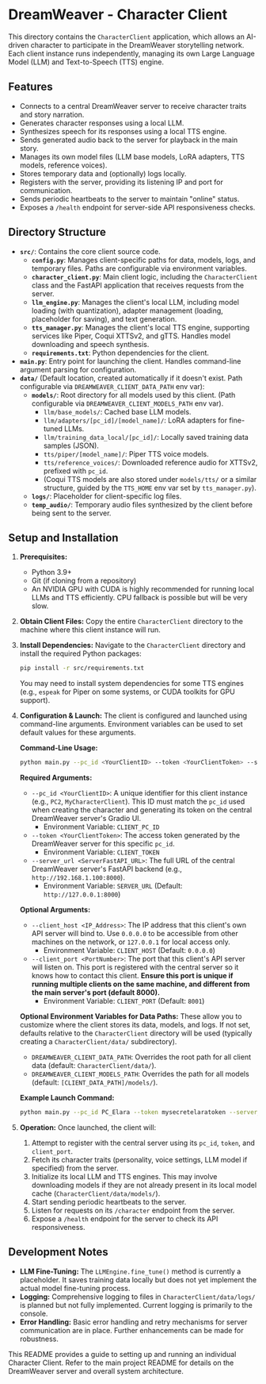 # DreamWeaver - Character Client

This directory contains the `CharacterClient` application, which allows an AI-driven character to participate in the DreamWeaver storytelling network. Each client instance runs independently, managing its own Large Language Model (LLM) and Text-to-Speech (TTS) engine.

## Features

*   Connects to a central DreamWeaver server to receive character traits and story narration.
*   Generates character responses using a local LLM.
*   Synthesizes speech for its responses using a local TTS engine.
*   Sends generated audio back to the server for playback in the main story.
*   Manages its own model files (LLM base models, LoRA adapters, TTS models, reference voices).
*   Stores temporary data and (optionally) logs locally.
*   Registers with the server, providing its listening IP and port for communication.
*   Sends periodic heartbeats to the server to maintain "online" status.
*   Exposes a `/health` endpoint for server-side API responsiveness checks.

## Directory Structure

*   **`src/`**: Contains the core client source code.
    *   **`config.py`**: Manages client-specific paths for data, models, logs, and temporary files. Paths are configurable via environment variables.
    *   **`character_client.py`**: Main client logic, including the `CharacterClient` class and the FastAPI application that receives requests from the server.
    *   **`llm_engine.py`**: Manages the client's local LLM, including model loading (with quantization), adapter management (loading, placeholder for saving), and text generation.
    *   **`tts_manager.py`**: Manages the client's local TTS engine, supporting services like Piper, Coqui XTTSv2, and gTTS. Handles model downloading and speech synthesis.
    *   **`requirements.txt`**: Python dependencies for the client.
*   **`main.py`**: Entry point for launching the client. Handles command-line argument parsing for configuration.
*   **`data/`** (Default location, created automatically if it doesn't exist. Path configurable via `DREAMWEAVER_CLIENT_DATA_PATH` env var):
    *   **`models/`**: Root directory for all models used by this client. (Path configurable via `DREAMWEAVER_CLIENT_MODELS_PATH` env var).
        *   `llm/base_models/`: Cached base LLM models.
        *   `llm/adapters/[pc_id]/[model_name]/`: LoRA adapters for fine-tuned LLMs.
        *   `llm/training_data_local/[pc_id]/`: Locally saved training data samples (JSON).
        *   `tts/piper/[model_name]/`: Piper TTS voice models.
        *   `tts/reference_voices/`: Downloaded reference audio for XTTSv2, prefixed with `pc_id`.
        *   (Coqui TTS models are also stored under `models/tts/` or a similar structure, guided by the `TTS_HOME` env var set by `tts_manager.py`).
    *   **`logs/`**: Placeholder for client-specific log files.
    *   **`temp_audio/`**: Temporary audio files synthesized by the client before being sent to the server.

## Setup and Installation

1.  **Prerequisites:**
    *   Python 3.9+
    *   Git (if cloning from a repository)
    *   An NVIDIA GPU with CUDA is highly recommended for running local LLMs and TTS efficiently. CPU fallback is possible but will be very slow.

2.  **Obtain Client Files:**
    Copy the entire `CharacterClient` directory to the machine where this client instance will run.

3.  **Install Dependencies:**
    Navigate to the `CharacterClient` directory and install the required Python packages:
    ```bash
    pip install -r src/requirements.txt
    ```
    You may need to install system dependencies for some TTS engines (e.g., `espeak` for Piper on some systems, or CUDA toolkits for GPU support).

4.  **Configuration & Launch:**
    The client is configured and launched using command-line arguments. Environment variables can be used to set default values for these arguments.

    **Command-Line Usage:**
    ```bash
    python main.py --pc_id <YourClientID> --token <YourClientToken> --server_url <ServerFastAPI_URL> [options]
    ```

    **Required Arguments:**
    *   `--pc_id <YourClientID>`: A unique identifier for this client instance (e.g., `PC2`, `MyCharacterClient`). This ID must match the `pc_id` used when creating the character and generating its token on the central DreamWeaver server's Gradio UI.
        *   Environment Variable: `CLIENT_PC_ID`
    *   `--token <YourClientToken>`: The access token generated by the DreamWeaver server for this specific `pc_id`.
        *   Environment Variable: `CLIENT_TOKEN`
    *   `--server_url <ServerFastAPI_URL>`: The full URL of the central DreamWeaver server's FastAPI backend (e.g., `http://192.168.1.100:8000`).
        *   Environment Variable: `SERVER_URL` (Default: `http://127.0.0.1:8000`)

    **Optional Arguments:**
    *   `--client_host <IP_Address>`: The IP address that this client's own API server will bind to. Use `0.0.0.0` to be accessible from other machines on the network, or `127.0.0.1` for local access only.
        *   Environment Variable: `CLIENT_HOST` (Default: `0.0.0.0`)
    *   `--client_port <PortNumber>`: The port that this client's API server will listen on. This port is registered with the central server so it knows how to contact this client. **Ensure this port is unique if running multiple clients on the same machine, and different from the main server's port (default 8000).**
        *   Environment Variable: `CLIENT_PORT` (Default: `8001`)

    **Optional Environment Variables for Data Paths:**
    These allow you to customize where the client stores its data, models, and logs. If not set, defaults relative to the `CharacterClient` directory will be used (typically creating a `CharacterClient/data/` subdirectory).
    *   `DREAMWEAVER_CLIENT_DATA_PATH`: Overrides the root path for all client data (default: `CharacterClient/data/`).
    *   `DREAMWEAVER_CLIENT_MODELS_PATH`: Overrides the path for all models (default: `[CLIENT_DATA_PATH]/models/`).

    **Example Launch Command:**
    ```bash
    python main.py --pc_id PC_Elara --token mysecretelaratoken --server_url http://dreamserver.local:8000 --client_port 8002
    ```

5.  **Operation:**
    Once launched, the client will:
    1.  Attempt to register with the central server using its `pc_id`, `token`, and `client_port`.
    2.  Fetch its character traits (personality, voice settings, LLM model if specified) from the server.
    3.  Initialize its local LLM and TTS engines. This may involve downloading models if they are not already present in its local model cache (`CharacterClient/data/models/`).
    4.  Start sending periodic heartbeats to the server.
    5.  Listen for requests on its `/character` endpoint from the server.
    6.  Expose a `/health` endpoint for the server to check its API responsiveness.

## Development Notes

*   **LLM Fine-Tuning:** The `LLMEngine.fine_tune()` method is currently a placeholder. It saves training data locally but does not yet implement the actual model fine-tuning process.
*   **Logging:** Comprehensive logging to files in `CharacterClient/data/logs/` is planned but not fully implemented. Current logging is primarily to the console.
*   **Error Handling:** Basic error handling and retry mechanisms for server communication are in place. Further enhancements can be made for robustness.

This README provides a guide to setting up and running an individual Character Client. Refer to the main project README for details on the DreamWeaver server and overall system architecture.
